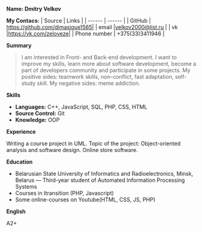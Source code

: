 **Name: Dmitry Velkov**

**My Contacs:**
| Source | Links |
| ------ | ------ |
| GitHub | https://github.com/dimasique1565|
| email |velkov2000@list.ru |
| vk |https://vk.com/zeloveze|
| Phone number | +375(33)3411946 |

**Summary**
>I am interested in Front- and Back-end development. 
I want to improve my skills, learn more about software 
development, become a part of developers community and
participate in some projects.
My positive sides: teamwork skills, non-conflict, fast adaptation,
self-study skill.
My negative sides: meme addiction. 

**Skills**
- **Languages:** C++, JavaScript, SQL, PHP, CSS, HTML
- **Source Control:** Git
- **Knowledge:** OOP

**Experience**

Writing a course project in UML. Topic of the project: 
Object-oriented analysis and software design. Online store software.

**Education**

- Belarusian State University of Informatics and Radioelectronics, 
Minsk, Belarus — Third-year student of Automated Information 
Processing Systems
- Сourses in Itransition (PHP, Javascript)
- Some online-courses on Youtube(HTML, CSS, JS, PHP)

**English**

A2+
